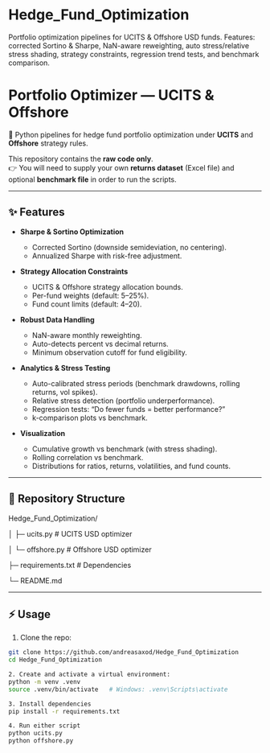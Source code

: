 # Hedge_Fund_Optimization
Portfolio optimization pipelines for UCITS &amp; Offshore USD funds. Features: corrected Sortino &amp; Sharpe, NaN-aware reweighting, auto stress/relative stress shading, strategy constraints, regression trend tests, and benchmark comparison.

# Portfolio Optimizer — UCITS & Offshore

🚀 Python pipelines for hedge fund portfolio optimization under **UCITS** and **Offshore** strategy rules.  

This repository contains the **raw code only**.  
👉 You will need to supply your own **returns dataset** (Excel file) and optional **benchmark file** in order to run the scripts.  

---

## ✨ Features

- **Sharpe & Sortino Optimization**
  - Corrected Sortino (downside semideviation, no centering).
  - Annualized Sharpe with risk-free adjustment.

- **Strategy Allocation Constraints**
  - UCITS & Offshore strategy allocation bounds.
  - Per-fund weights (default: 5–25%).
  - Fund count limits (default: 4–20).

- **Robust Data Handling**
  - NaN-aware monthly reweighting.
  - Auto-detects percent vs decimal returns.
  - Minimum observation cutoff for fund eligibility.

- **Analytics & Stress Testing**
  - Auto-calibrated stress periods (benchmark drawdowns, rolling returns, vol spikes).
  - Relative stress detection (portfolio underperformance).
  - Regression tests: “Do fewer funds = better performance?”
  - k-comparison plots vs benchmark.

- **Visualization**
  - Cumulative growth vs benchmark (with stress shading).
  - Rolling correlation vs benchmark.
  - Distributions for ratios, returns, volatilities, and fund counts.

---

## 📂 Repository Structure
Hedge_Fund_Optimization/

│ ├─ ucits.py # UCITS USD optimizer

│ └─ offshore.py # Offshore USD optimizer

├─ requirements.txt # Dependencies

└─ README.md


---

## ⚡ Usage
1. Clone the repo:
```bash
git clone https://github.com/andreasaxod/Hedge_Fund_Optimization
cd Hedge_Fund_Optimization

2. Create and activate a virtual environment:
python -m venv .venv
source .venv/bin/activate   # Windows: .venv\Scripts\activate

3. Install dependencies
pip install -r requirements.txt

4. Run either script
python ucits.py
python offshore.py


